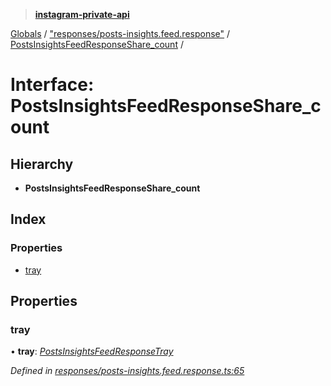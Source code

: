 > **[instagram-private-api](../README.md)**

[Globals](../README.md) / ["responses/posts-insights.feed.response"](../modules/_responses_posts_insights_feed_response_.md) / [PostsInsightsFeedResponseShare_count](_responses_posts_insights_feed_response_.postsinsightsfeedresponseshare_count.md) /

# Interface: PostsInsightsFeedResponseShare_count

## Hierarchy

* **PostsInsightsFeedResponseShare_count**

## Index

### Properties

* [tray](_responses_posts_insights_feed_response_.postsinsightsfeedresponseshare_count.md#tray)

## Properties

###  tray

• **tray**: *[PostsInsightsFeedResponseTray](_responses_posts_insights_feed_response_.postsinsightsfeedresponsetray.md)*

*Defined in [responses/posts-insights.feed.response.ts:65](https://github.com/dilame/instagram-private-api/blob/3e16058/src/responses/posts-insights.feed.response.ts#L65)*